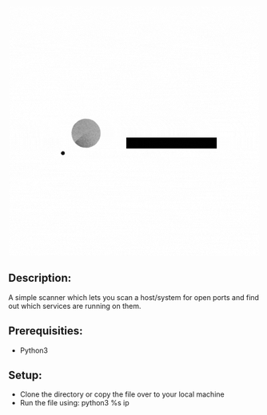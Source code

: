 <p align="center">
  <img width="500" src="https://github.com/Starscorpio/360SecMon/blob/main/gifs/360SecMon%20(2).gif" alt="Material Bread logo">
</p>

## Description:
A simple scanner which lets you scan a host/system for open ports and find out which services are running on them.

## Prerequisities:
* Python3

## Setup:
* Clone the directory or copy the file over to your local machine
* Run the file using: python3 %s ip
  
  
